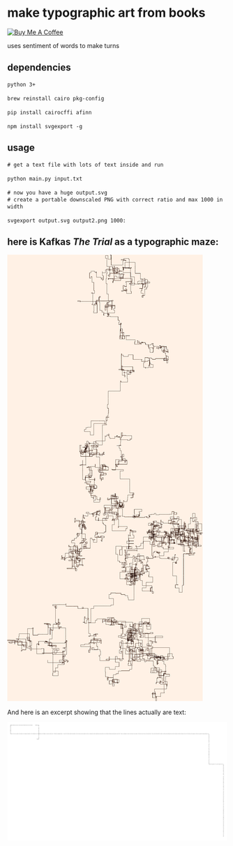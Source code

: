 # make typographic art from books


<a href="https://www.buymeacoffee.com/sloev" target="_blank"><img src="https://cdn.buymeacoffee.com/buttons/default-pink.png" alt="Buy Me A Coffee" height="51px" width="217px"></a>


uses sentiment of words to make turns

## dependencies

```
python 3+

brew reinstall cairo pkg-config

pip install cairocffi afinn

npm install svgexport -g

```

## usage

```
# get a text file with lots of text inside and run

python main.py input.txt

# now you have a huge output.svg
# create a portable downscaled PNG with correct ratio and max 1000 in width

svgexport output.svg output2.png 1000:
```

## here is Kafkas *The Trial* as a typographic maze:

![kafkas The Trial](/the_trial.png?raw=true "Kafkas The Trial")

And here is an excerpt showing that the lines actually are text:

![kafkas The Trial](/the_trial_excerpt.svg?raw=true&sanitize=true "Kafkas The Trial excerpt")


